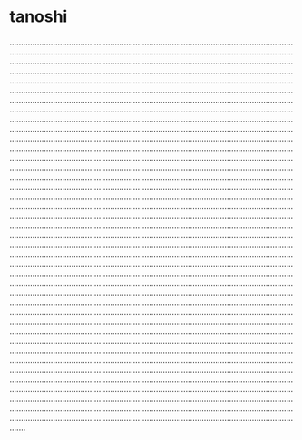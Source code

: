 # tanoshi
.......................................................................................................................................................................................................................................................................................................................................................................................................................................................................................................................................................................................................................................................................................................................................................................................................................................................................................................................................................................................................................................................................................................................................................................................................................................................................................................................................................................................................................................................................................................................................................................................................................................................................................................................................................................................................................................................................................................................................................................................................................................................................................................................................................................................................................................................................................................................................................................................................................................................................................................................................................................................................................................................................................................................................................................................................................................................................................................................................................................................................................................................................................................................................................................................................................................................................................................................................................................................................................................................................................................................................................................................................................................................................................................................................................................................................................................................................................................................................................................................................................................................................................................................................................................................................................................................................................................................................................................................................................................................................................................................................................................................................................................................................................................................................................................................................................................................................................................................................................................................................................................................................................................................................................................